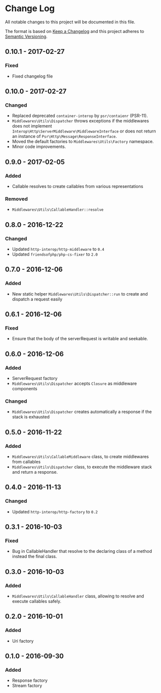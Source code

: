 # Change Log

All notable changes to this project will be documented in this file.

The format is based on [Keep a Changelog](http://keepachangelog.com/) 
and this project adheres to [Semantic Versioning](http://semver.org/).

## 0.10.1 - 2017-02-27

### Fixed

* Fixed changelog file

## 0.10.0 - 2017-02-27

### Changed

* Replaced deprecated `container-interop` by `psr/contaienr` (PSR-11).
* `Middlewares\Utils\Dispatcher` throws exceptions if the middlewares does not implement `Interop\Http\ServerMiddleware\MiddlewareInterface` or does not return an instance of `Psr\Http\Message\ResponseInterface`.
* Moved the default factories to `Middlewares\Utils\Factory` namespace.
* Minor code improvements.

## 0.9.0 - 2017-02-05

### Added

* Callable resolves to create callables from various representations

### Removed

* `Middlewares\Utils\CallableHandler::resolve`

## 0.8.0 - 2016-12-22

### Changed

* Updated `http-interop/http-middleware` to `0.4`
* Updated `friendsofphp/php-cs-fixer` to `2.0`

## 0.7.0 - 2016-12-06

### Added

* New static helper `Middlewares\Utils\Dispatcher::run` to create and dispatch a request easily

## 0.6.1 - 2016-12-06

### Fixed

* Ensure that the body of the serverRequest is writable and seekable. 

## 0.6.0 - 2016-12-06

### Added

* ServerRequest factory
* `Middlewares\Utils\Dispatcher` accepts `Closure` as middleware components

### Changed

* `Middlewares\Utils\Dispatcher` creates automatically a response if the stack is exhausted

## 0.5.0 - 2016-11-22

### Added

* `Middlewares\Utils\CallableMiddleware` class, to create middlewares from callables
* `Middlewares\Utils\Dispatcher` class, to execute the middleware stack and return a response.

## 0.4.0 - 2016-11-13

### Changed

* Updated `http-interop/http-factory` to `0.2`

## 0.3.1 - 2016-10-03

### Fixed

* Bug in CallableHandler that resolve to the declaring class of a method instead the final class.

## 0.3.0 - 2016-10-03

### Added

* `Middlewares\Utils\CallableHandler` class, allowing to resolve and execute callables safely.

## 0.2.0 - 2016-10-01

### Added

* Uri factory

## 0.1.0 - 2016-09-30

### Added

* Response factory
* Stream factory
